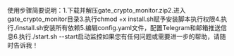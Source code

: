 使用步骤简要说明：1.下载并解压gate_crypto_monitor.zip2.进入gate_crypto_monitor目录3.执行chmod +x install.sh赋予安装脚本执行权限4.执行./install.sh安装所有依赖5.编辑config.yaml文件，配置Telegram和邮箱推送信息6.执行./start.sh --start启动监控如果您有任何问题或需要进一步的帮助，请随时告诉我！
